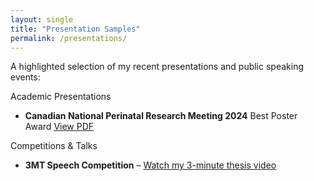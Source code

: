 ```yaml
---
layout: single
title: "Presentation Samples"
permalink: /presentations/
---
```


A highlighted selection of my recent presentations and public speaking events:

Academic Presentations
- **Canadian National Perinatal Research Meeting 2024** Best Poster Award
  [View PDF](assets/CAMCCOL%20Poster.pdf)

  

Competitions & Talks
- **3MT Speech Competition** – [Watch my 3-minute thesis video](https://drive.google.com/file/d/1PKzyLPm5T303KwgAAEdDGKDBLQ7LGogW/view?usp=sharing)



